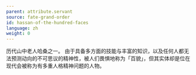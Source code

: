 ```yaml
---
parent: attribute.servant
source: fate-grand-order
id: hassan-of-the-hundred-faces
language: zh
weight: 0
---
```


历代山中老人哈桑之一。
由于具备多方面的技能与丰富的知识，以及任何人都无法预测动向的不可思议的精神性，被人们畏惧地称为「百貌」，但其实体却是位在现代会被称为有多重人格精神问题的人物。

